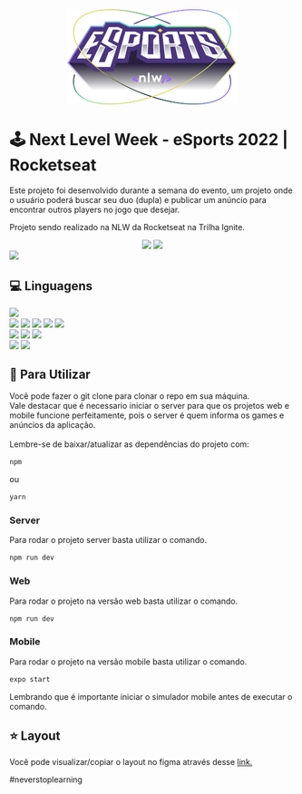 <div align="center">
  <img width="300px" src="https://raw.githubusercontent.com/JuniorCundari/nlw-esports-ignite/7019a3a91033c50d3d6b4be4b074dcb2004e6f4a/web/src/assets/logo-nlw-esports.svg"/></br>
</div>

# :joystick: Next Level Week - eSports 2022 | Rocketseat

Este projeto foi desenvolvido durante a semana do evento, um projeto onde o usuário 
poderá buscar seu duo (dupla) e publicar um anúncio para encontrar outros players no jogo que desejar.

Projeto sendo realizado na NLW da Rocketseat na Trilha Ignite.

<div align="center" >
  <img width="400px" src="https://user-images.githubusercontent.com/88779658/194710540-50f4ca37-7b66-4da6-9814-d762a1b46cab.png" />
  <img width="400px" src="https://user-images.githubusercontent.com/88779658/194710585-adeb120b-83f5-4a76-9567-30472acb962e.png" />
</div>
<div>
  <img width="1000px" src="https://user-images.githubusercontent.com/88779658/194710932-19319853-4de4-4eb7-9d25-5dc1b4e70943.png" />
</div>

## :computer: Linguagens
<div>
  <img src="https://img.shields.io/badge/typescript-3178C6?style=for-the-badge&logo=typescript&logoColor=white">
  <div align="start">
    <img src="https://img.shields.io/badge/Node.js-20232A?style=for-the-badge&logo=Node.js" />
    <img src="https://img.shields.io/badge/Express.js-000000?style=for-the-badge&logo=express&logoColor=white"/>
    <img src="https://img.shields.io/badge/SQLite-07405E?style=for-the-badge&logo=sqlite&logoColor=white"/>
    <img src="https://img.shields.io/badge/Hoppscotch-31C48D?style=for-the-badge&logo=hoppscotch&logoColor=white"/>
    <img src="https://img.shields.io/badge/Prisma-3982CE?style=for-the-badge&logo=Prisma&logoColor=white"/>
  </div>
  
  <div>
    <img src="https://img.shields.io/badge/React-20232A?style=for-the-badge&logo=react&logoColor=61DAFB"/>
    <img src="https://img.shields.io/badge/Tailwind_CSS-38B2AC?style=for-the-badge&logo=tailwind-css&logoColor=white"/>
    <img src="https://img.shields.io/badge/Vite-646CFF?style=for-the-badge&logo=vite&logoColor=white"/>
  </div>
  
  <div>
    <img src="https://img.shields.io/badge/React Native-20232A?style=for-the-badge&logo=react&logoColor=61DAFB"/>
    <img src="https://img.shields.io/badge/Expo-000020?style=for-the-badge&logo=expo&logoColor=BCC3CD"/>
  <div>
</div>

## :dart: Para Utilizar
Você pode fazer o git clone para clonar o repo em sua máquina.</br>
Vale destacar que é necessario iniciar o server para que os projetos web e mobile funcione perfeitamente, pois o server é quem informa os games e anúncios da aplicação.</br></br>
Lembre-se de baixar/atualizar as dependências do projeto com:
```bash
npm
```
ou
```bash
yarn
```

### Server
Para rodar o projeto server basta utilizar o comando.
```bash
npm run dev
```

### Web
Para rodar o projeto na versão web basta utilizar o comando.
```bash
npm run dev
```

### Mobile
Para rodar o projeto na versão mobile basta utilizar o comando.
```bash
expo start
```
Lembrando que é importante iniciar o simulador mobile antes de executar o comando.

## :star: Layout
Você pode visualizar/copiar o layout no figma através desse
[link.](https://www.figma.com/community/file/1150897317533332617)

#neverstoplearning
